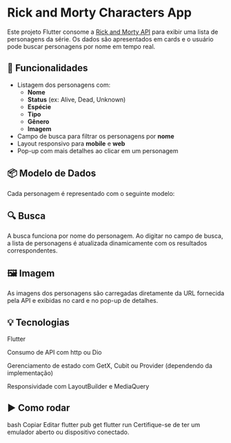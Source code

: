 
# Rick and Morty Characters App

Este projeto Flutter consome a [Rick and Morty API](https://rickandmortyapi.com/) para exibir uma lista de personagens da série. Os dados são apresentados em cards e o usuário pode buscar personagens por nome em tempo real.

## 🔧 Funcionalidades

- Listagem dos personagens com:
  - **Nome**
  - **Status** (ex: Alive, Dead, Unknown)
  - **Espécie**
  - **Tipo**
  - **Gênero**
  - **Imagem**
- Campo de busca para filtrar os personagens por **nome**
- Layout responsivo para **mobile** e **web**
- Pop-up com mais detalhes ao clicar em um personagem

## 📦 Modelo de Dados

Cada personagem é representado com o seguinte modelo:

## 🔍 Busca
A busca funciona por nome do personagem. Ao digitar no campo de busca, a lista de personagens é atualizada dinamicamente com os resultados correspondentes.

## 🖼️ Imagem
As imagens dos personagens são carregadas diretamente da URL fornecida pela API e exibidas no card e no pop-up de detalhes.

## 💡 Tecnologias
Flutter

Consumo de API com http ou Dio

Gerenciamento de estado com GetX, Cubit ou Provider (dependendo da implementação)

Responsividade com LayoutBuilder e MediaQuery

## ▶️ Como rodar
bash
Copiar
Editar
flutter pub get
flutter run
Certifique-se de ter um emulador aberto ou dispositivo conectado.